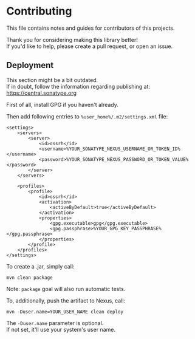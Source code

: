 # Contributing
This file contains notes and guides for contributors of this projects.

Thank you for considering making this library better!  
If you\'d like to help, please create a pull request, or open an issue.  

## Deployment
This section might be a bit outdated.  
If in doubt, follow the information regarding publishing at:  
<https://central.sonatype.org>

First of all, install GPG if you haven\'t already.

Then add following entries to ```%user_home%/.m2/settings.xml``` file:
```
<settings>
	<servers>
		<server>
			<id>ossrh</id>
			<username>%YOUR_SONATYPE_NEXUS_USERNAME_OR_TOKEN_ID%</username>
			<password>%YOUR_SONATYPE_NEXUS_PASSWORD_OR_TOKEN_VALUE%</password>
		</server>
	</servers>
	
	<profiles>
		<profile>
			<id>ossrh</id>
			<activation>
				<activeByDefault>true</activeByDefault>
			</activation>
			<properties>
				<gpg.executable>gpg</gpg.executable>
				<gpg.passphrase>%YOUR_GPG_KEY_PASSPHRASE%</gpg.passphrase>
			</properties>
		</profile>
	</profiles>
</settings>
```

To create a .jar, simply call:
```
mvn clean package
```
Note: ```package``` goal will also run automatic tests.

To, additionally, push the artifact to Nexus, call:
```
mvn -Duser.name=YOUR_USER_NAME clean deploy
```
The ```-Duser.name``` parameter is optional.  
If not set, it\'ll use your system\'s user name. 

